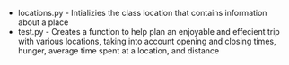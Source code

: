 - locations.py - Intializies the class location that contains information about a place
- test.py - Creates a function to help plan an enjoyable and effecient trip with various locations, taking into account opening and closing times, hunger, average time spent at a location, and distance

